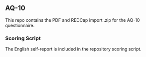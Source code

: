 ## AQ-10

This repo contains the PDF and REDCap import .zip for the AQ-10 questionnaire.


### Scoring Script
The English self-report is included in the repository scoring script.